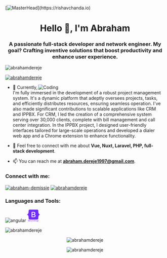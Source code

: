 [![MasterHead](https://1.bp.blogspot.com/-7A4WynwLsM...)](https://rishavchanda.io)
<h1 align="center">Hello 👋, I'm Abraham</h1>
<h3 align="center">A passionate full-stack developer and network engineer. My goal? Crafting inventive solutions that boost productivity and enhance user experience.</h3>

<p align="left"> <img src="https://komarev.com/ghpvc/?username=abrahamdereje&label=Profile%20views&color=0e75b6&style=flat" alt="abrahamdereje" /> </p>

<p align="left"> <a href="https://github.com/ryo-ma/github-profile-trophy"><img src="https://github-profile-trophy.vercel.app/?username=abrahamdereje" alt="abrahamdereje" /></a> </p>

<img align="right" alt="Coding" width="400" src="https://gifdb.com/images/high/animated-chock-coding-c78f6elj32sfoi8q.gif" />

- 🔭 Currently, I'm fully immersed in the development of a robust project management system. It's a dynamic platform that adeptly oversees projects, tasks, and efficiently distributes resources, ensuring seamless operation. I've also made significant contributions to scalable applications like CRM and IPPBX. For CRM, I led the creation of a comprehensive system serving over 30,000 clients, complete with bill management and call center integration. In the IPPBX project, I designed user-friendly interfaces tailored for large-scale operations and developed a dialer web app and a Chrome extension to enhance functionality.

- 💬 Feel free to connect with me about **Vue, Nuxt, Laravel, PHP, full-stack development**.

- 📫 You can reach me at **abraham.dereje1997@gmail.com**.

<h3 align="left">Connect with me:</h3>
<p align="left">
<a href="https://linkedin.com/in/abraham-demissie" target="blank"><img align="center" src="https://raw.githubusercontent.com/rahuldkjain/github-profile-readme-generator/master/src/images/icons/Social/linked-in-alt.svg" alt="abraham-demissie" height="30" width="40" /></a>
<a href="https://www.leetcode.com/abrahamdereje" target="blank"><img align="center" src="https://raw.githubusercontent.com/rahuldkjain/github-profile-readme-generator/master/src/images/icons/Social/leet-code.svg" alt="abrahamdereje" height="30" width="40" /></a>
</p>

<h3 align="left">Languages and Tools:</h3>
<p align="left">
  <img src="https://angular.io/assets/images/logos/angular/angular.svg" alt="angular" width="40" height="40"/>
  <img src="https://raw.githubusercontent.com/devicons/devicon/master/icons/bootstrap/bootstrap-plain-wordmark.svg" alt="bootstrap" width="40" height="40"/>
  <!-- Add more icons here -->
</p>

<p align="left">
  <img align="left" src="https://github-readme-stats.vercel.app/api/top-langs/?username=abrahamdereje&layout=compact&langs_count=8&theme=dark" alt="abrahamdereje" />
</p>

<p>&nbsp;</p>

<p align="center">
  <img src="https://github-readme-stats.vercel.app/api?username=abrahamdereje&show_icons=true&locale=en&theme=dark" alt="abrahamdereje" />
</p>

<p align="center">
  <img src="https://github-readme-streak-stats.herokuapp.com/?user=abrahamdereje&theme=dark" alt="abrahamdereje" />
</p>
